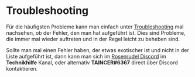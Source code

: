 # Troubleshooting

Für die häufigsten Probleme kann man einfach unter [Troubleshooting](/de/spieler/troubleshooting) mal nachsehen, ob der Fehler, den man hat aufgeführt ist. Dies sind Probleme, die immer mal wieder auftreten und in der Regel leicht zu beheben sind.

Sollte man mal einen Fehler haben, der etwas exotischer ist und nicht in der Liste aufgeführt ist, dann kann man sich im [Rosenrudel Discord](https://rosenrudel.de/discord) im **Technikhilfe** Kanal, oder alternativ **TAINCER#6367** direct über Discord kontaktieren.
